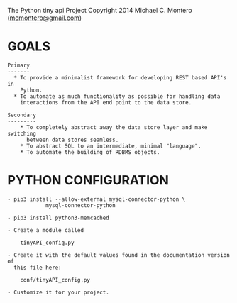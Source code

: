The Python tiny api Project
Copyright 2014 Michael C. Montero (mcmontero@gmail.com)

GOALS
=====

    Primary
    -------
      * To provide a minimalist framework for developing REST based API's in
        Python.
      * To automate as much functionality as possible for handling data
        interactions from the API end point to the data store.

    Secondary
    ---------
        * To completely abstract away the data store layer and make switching
          between data stores seamless.
        * To abstract SQL to an intermediate, minimal "language".
        * To automate the building of RDBMS objects.

PYTHON CONFIGURATION
====================

    - pip3 install --allow-external mysql-connector-python \
                mysql-connector-python

    - pip3 install python3-memcached

    - Create a module called

        tinyAPI_config.py

    - Create it with the default values found in the documentation version of
      this file here:

        conf/tinyAPI_config.py

    - Customize it for your project.
